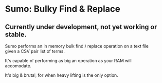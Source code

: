 # Sumo: Bulky Find & Replace

## Currently under development, not yet working or stable.
Sumo performs an in memory bulk find / replace operation on a text file given a CSV pair list of terms.

It's capable of performing as big an operation as your RAM will accomodate.

It's big & brutal, for when heavy lifting is the only option.
